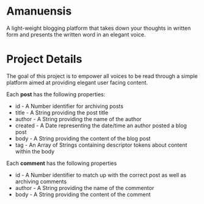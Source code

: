 Amanuensis
==========
A light-weight blogging platform that takes down your thoughts in written form and presents the written word in an elegant voice.
# Project Details
The goal of this project is to empower all voices to be read through a simple platform aimed at providing elegant user facing content.

Each __post__ has the following properties:
- id - A Number identifier for archiving posts
- title - A String providing the post title
- author - A String providing the name of the author
- created - A Date representing the date/time an author posted a blog post
- body - A String providing the content of the blog post
- tag - An Array of Strings containing descriptor tokens about content within the body

Each __comment__ has the following properties
- id - A Number identifier to match up with the correct post as well as archiving comments
- author - A String providing the name of the commentor
- body - A String providing the content of the comment
